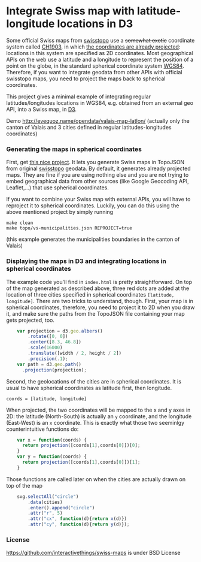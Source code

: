 # Integrate Swiss map with latitude-longitude locations in D3
Some official Swiss maps from [swisstopo](http://www.swisstopo.admin.ch/internet/swisstopo/en/home.html) use a ~~somewhat exotic~~ coordinate system called [CH1903](http://www.swisstopo.admin.ch/internet/swisstopo/en/home/topics/survey/sys/refsys/switzerland.html), in which [the coordinates are already projected](http://www.swisstopo.admin.ch/internet/swisstopo/en/home/topics/survey/sys/refsys/projections.html): locations in this system are specified as 2D coordinates. Most geographical APIs on the web use a latitude and a longitude to represent the position of a point on the globe, in the standard spherical coordinate system [WGS84](http://en.wikipedia.org/wiki/World_Geodetic_System). Therefore, if you want to integrate geodata from other APIs with official swisstopo maps, you need to project the maps back to spherical coordinates.

This project gives a minimal example of integrating regular latitudes/longitudes locations in WGS84, e.g. obtained from an external geo API, into a Swiss map, in [D3](http://d3js.org).

Demo http://evequoz.name/opendata/valais-map-latlon/ (actually only the canton of Valais and 3 cities defined in regular latitudes-longitudes coordinates)

### Generating the maps in spherical coordinates
First, get [this nice project](https://github.com/interactivethings/swiss-maps). It lets you generate Swiss maps in TopoJSON from original [swisstopo](http://www.swisstopo.admin.ch/internet/swisstopo/en/home.html) geodata. By default, it generates already projected maps. They are fine if you are using nothing else and you are not trying to embed geographical data from other sources (like Google Geocoding API, Leaflet,...) that use spherical coordinates.

If you want to combine your Swiss map with external APIs, you will have to reproject it to spherical coordinates. Luckily, you can do this using the above mentioned project by simply running

    make clean
    make topo/vs-municipalities.json REPROJECT=true

(this example generates the municipalities boundaries in the canton of Valais)

### Displaying the maps in D3 and integrating locations in spherical coordinates
The example code you'll find in `index.html` is pretty straightforward. On top of the map generated as described above, three red dots are added at the location of three cities specified in spherical coordinates `[latitude, longitude]`. There are two tricks to understand, though. First, your map is in spherical coordinates, therefore, you need to project it to 2D when you draw it, and make sure the paths from the TopoJSON file containing your map gets projected, too.
```javascript
    var projection = d3.geo.albers()
        .rotate([0, 0])
        .center([8.3, 46.8])   
        .scale(16000)          
        .translate([width / 2, height / 2])
        .precision(.1);
    var path = d3.geo.path()
      .projection(projection);
```

Second, the geolocations of the cities are in spherical coordinates. It is usual to have spherical coordinates as latitude first, then longitude. 

    coords = [latitude, longitude]

When projected, the two coordinates will be mapped to the x and y axes in 2D: the latitude (North-South) is actually an ``y`` coordinate, and the longitude (East-West) is an ``x`` coordinate. This is exactly what those two seeminlgy counterintuitive functions do:
```javascript
    var x = function(coords) {
      return projection([coords[1],coords[0]])[0];
    }
    var y = function(coords) {
      return projection([coords[1],coords[0]])[1];
    }
```

Those functions are called later on when the cities are actually drawn on top of the map

```javascript    
    svg.selectAll("circle")
        .data(cities)
        .enter().append("circle")
        .attr("r", 5)
        .attr("cx", function(d){return x(d)})
        .attr("cy", function(d){return y(d)});
```

### License
https://github.com/interactivethings/swiss-maps is under BSD License
